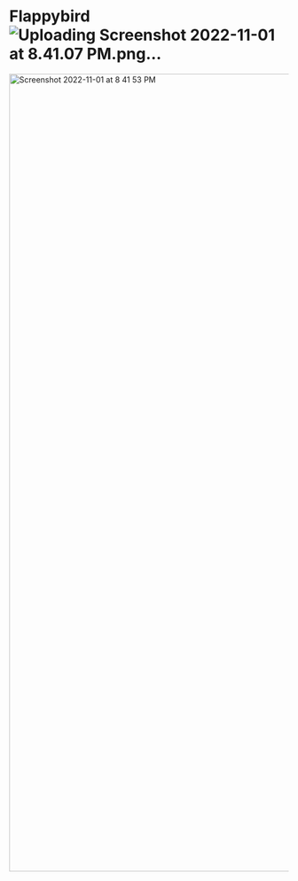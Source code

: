 # Flappybird![Uploading Screenshot 2022-11-01 at 8.41.07 PM.png…]()


<img width="1440" alt="Screenshot 2022-11-01 at 8 41 53 PM" src="https://user-images.githubusercontent.com/103413125/201167463-637933a0-3b1d-4e0e-bf0f-e7c266c65cee.png">
